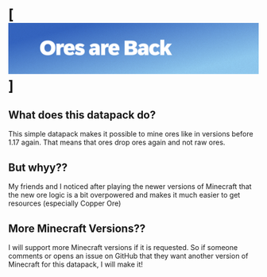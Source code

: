 # [<img src="https://raw.githubusercontent.com/orbmcmod/assets/refs/heads/main/banners/ORB.png">]

## What does this datapack do?
This simple datapack makes it possible to mine ores like in versions before 1.17 again. That means that ores drop ores again and not raw ores.

## But whyy??
My friends and I noticed after playing the newer versions of Minecraft that the new ore logic is a bit overpowered and makes it much easier to get resources (especially Copper Ore)

## More Minecraft Versions??
I will support more Minecraft versions if it is requested. So if someone comments or opens an issue on GitHub that they want another version of Minecraft for this datapack, I will make it!



